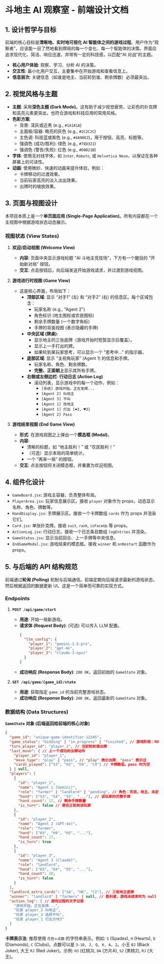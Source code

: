 # 斗地主 AI 观察室 - 前端设计文档

## 1. 设计哲学与目标

前端的核心目标是**清晰地、实时地可视化 AI 智能体之间的游戏过程**。用户作为“观察者”，应该能一目了然地看到牌局的每一个变化、每一个智能体的决策。界面应追求现代化、简洁、响应迅速，并带有一定的科技感，以匹配“AI 对战”的主题。

-   **核心用户体验**: 观察、学习、分析 AI 的决策。
-   **交互性**: 最小化用户交互，主要集中在开始游戏和查看信息上。
-   **信息层次**: 关键信息（如谁是地主、当前轮到谁、剩余牌数）必须最突出。

## 2. 视觉风格与主题

-   **主题**: 采用**深色主题 (Dark Mode)**。这有助于减少视觉疲劳，让彩色的扑克牌和高亮元素更突出，也符合游戏和科技应用的常用风格。
-   **色彩方案**:
    -   背景: 深灰或近黑 (e.g., `#1A1A1A`)
    -   主面板/容器: 略亮的灰色 (e.g., `#2C2C2C`)
    -   主色调: 科技蓝或紫色 (e.g., `#4A90E2`)，用于按钮、高亮、标题等。
    -   强调色 (成功/胜利): 绿色 (e.g., `#7ED321`)
    -   强调色 (警告/失败): 红色 (e.g., `#D0021B`)
-   **字体**: 使用无衬线字体，如 `Inter`, `Roboto`, 或 `Helvetica Neue`，以保证在各种屏幕上的可读性。
-   **动画**: 使用微妙、快速的动画来提升体验，例如：
    -   卡牌移动的过渡效果。
    -   当前玩家高亮的淡入淡出效果。
    -   出牌时的缩放效果。

## 3. 页面与视图设计

本项目本质上是一个**单页面应用 (Single-Page Application)**。所有内容都在一个主视图中根据游戏状态动态展示。

### 视图状态 (View States)

1.  **欢迎/启动视图 (Welcome View)**
    -   **内容**: 页面中央显示游戏标题 “AI 斗地主竞技场”，下方有一个醒目的 “开始新对局” 按钮。
    -   **交互**: 点击按钮后，向后端发送开始游戏请求，并过渡到游戏视图。

2.  **游戏进行时视图 (Game View)**
    -   这是核心界面，布局如下：
        -   **顶部区域**: 显示 “对手1” (左) 和 “对手2” (右) 的信息区。每个区域包含：
            -   玩家名称 (e.g., "Agent 2")
            -   角色标识 (地主图标或农民图标)
            -   剩余手牌数量 (一个数字角标)
            -   手牌的背面视图 (表示隐藏的手牌)
        -   **中央区域 (牌桌)**:
            -   显示地主的三张底牌（游戏开始时短暂显示后覆盖）。
            -   显示上一手打出的牌。
            -   如果轮到某玩家思考，可以显示一个 “思考中...” 的指示器。
        -   **底部区域**: 显示 “主视角玩家” (Agent 1) 的信息和手牌。
            -   玩家名称、角色、剩余牌数。
            -   **完整、正面朝上**显示其所有手牌。
        -   **右侧或左侧边栏**: **行动日志 (Action Log)**
            -   滚动列表，显示游戏中的每一个动作，例如：
                -   `[系统] 游戏开始，正在发牌...`
                -   `[Agent 2] 叫地主`
                -   `[Agent 3] 不叫`
                -   `[Agent 1] 抢地主`
                -   `[Agent 1] 打出 [♠️3, ♥️3]`
                -   `[Agent 2] Pass`

3.  **游戏结束视图 (End Game View)**
    -   **形式**: 在游戏视图之上弹出一个**模态框 (Modal)**。
    -   **内容**: 
        -   清晰的标题，如 “地主胜利！” 或 “农民胜利！”
        -   （可选）显示本局的简单统计。
        -   一个 “再来一局” 的按钮。
    -   **交互**: 点击按钮将关闭模态框，并重置为欢迎视图。

## 4. 组件化设计

-   `GameBoard.jsx`: 游戏主容器，负责整体布局。
-   `PlayerArea.jsx`: 玩家信息展示区。接收 `player` 对象作为 props，动态显示名称、角色、牌数等。
-   `HandDisplay.jsx`: 手牌展示区。接收一个卡牌数组 `cards` 作为 props 并渲染它们。
-   `Card.jsx`: 单张扑克牌。接收 `suit`, `rank`, `isFaceUp` 等 props。
-   `ActionLog.jsx`: 行动日志。接收一个日志条目数组 `logEntries` 并渲染。
-   `GameStatus.jsx`: 显示当前回合、上一手牌等中央信息。
-   `EndGameModal.jsx`: 游戏结束的模态框。接收 `winner` 和 `onRestart` 函数作为 props。

## 5. 与后端的 API 结构规范

前端通过**轮询 (Polling)** 机制与后端通信。前端定期向后端请求最新的游戏状态，然后根据返回的数据更新 UI。这是一个简单而可靠的实现方式。

### Endpoints

1.  **`POST /api/game/start`**
    -   **用途**: 开始一局新游戏。
    -   **请求体 (Request Body)**: (可选) 可以传入 LLM 配置。
        ```json
        {
          "llm_config": {
            "player_1": "gemini-1.5-pro",
            "player_2": "gpt-4o",
            "player_3": "claude-3-opus"
          }
        }
        ```
    -   **成功响应 (Response Body)**: `200 OK`，返回初始的 `GameState` 对象。

2.  **`GET /api/game/{game_id}/state`**
    -   **用途**: 获取指定 `game_id` 的当前完整游戏状态。
    -   **成功响应 (Response Body)**: `200 OK`，返回最新的 `GameState` 对象。

### 数据结构 (Data Structures)

**`GameState` 对象 (后端返回给前端的核心对象)**

```json
{
  "game_id": "unique-game-identifier-12345",
  "game_status": "bidding" | "in_progress" | "finished", // 游戏阶段：叫地主中、游戏中、已结束
  "turn_player_id": "player_2", // 当前轮到谁出牌
  "last_move": { // 上一个成功的出牌动作
    "player_id": "player_1",
    "move_type": "play" | "pass", // "play" 表示出牌, "pass" 表示过
    "cards_played": ["S3", "H3", "D4", "C4"] // 卡牌数组，pass 时为空
  } | null,
  "players": [
    {
      "id": "player_1",
      "name": "Agent 1 (Gemini)",
      "role": "farmer" | "landlord" | "pending", // 角色：农民、地主、未定
      "hand": ["S3", "S4", "S5", "..."], // 该玩家的完整手牌
      "hand_count": 17, // 剩余手牌数量
      "is_turn": false // 是否正轮到该玩家
    },
    {
      "id": "player_2",
      "name": "Agent 2 (GPT-4o)",
      "role": "farmer",
      "hand": ["H3", "H4", "H5", "..."],
      "hand_count": 17,
      "is_turn": true
    },
    {
      "id": "player_3",
      "name": "Agent 3 (Claude)",
      "role": "landlord",
      "hand": ["D3", "D4", "D5", "..."],
      "hand_count": 20,
      "is_turn": false
    }
  ],
  "landlord_extra_cards": ["SA", "HK", "C2"], // 三张地主底牌
  "winner": "landlord" | "farmers" | null, // 胜利者，游戏未结束时为 null
  "action_log": [ // 游戏过程的文字记录
    "游戏开始，正在发牌...",
    "玩家 player_2 叫地主",
    "玩家 player_3 选择不叫",
    "玩家 player_1 打出方块3"
  ]
}
```

**卡牌表示法**: 推荐使用 `花色`+`点数` 的字符串表示。例如: `S` (Spades), `H` (Hearts), `D` (Diamonds), `C` (Clubs)。点数可以是 `3-10, J, Q, K, A, 2`。小王 `BJ` (Black Joker), 大王 `RJ` (Red Joker)。示例: `H3` (红桃3), `DA` (方片A), `S2` (黑桃2), `RJ` (大王)。
